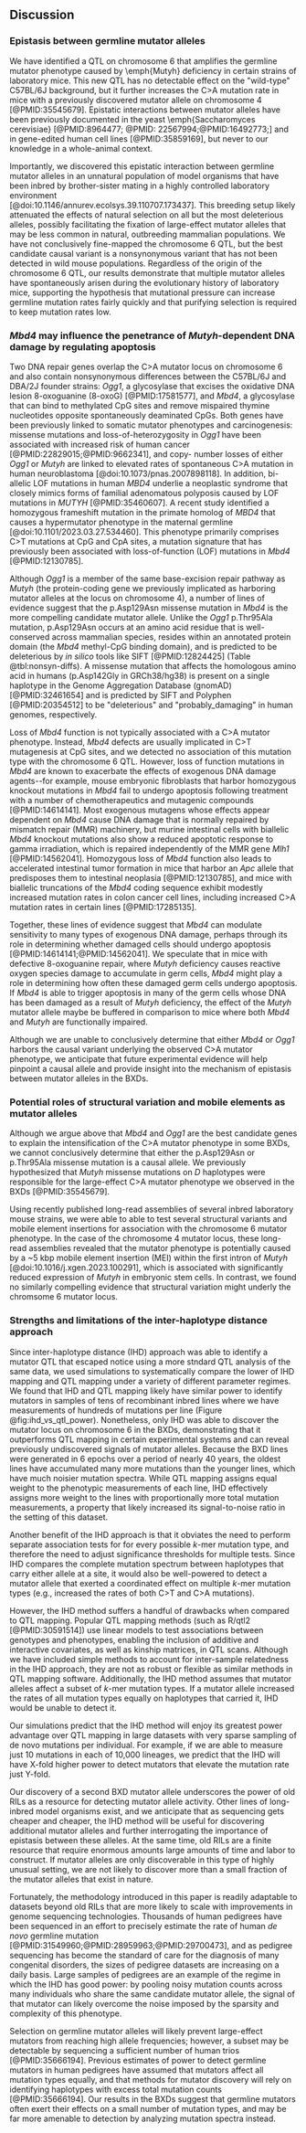 ## Discussion

### Epistasis between germline mutator alleles

We have identified a QTL on chromosome 6 that amplifies the germline mutator phenotype caused by \emph{Mutyh} deficiency in certain strains of laboratory 
mice. This new QTL has no detectable effect on the "wild-type" C57BL/6J background, but it further increases the C>A mutation rate in mice with a 
previously discovered 
mutator allele on chromosome 4 [@PMID:35545679]. Epistatic interactions between mutator alleles have been previously documented in the yeast 
\emph{Saccharomyces cerevisiae} [@PMID:8964477; @PMID: 22567994;@PMID:16492773;] and in gene-edited human cell 
lines [@PMID:35859169], 
but never to our knowledge in a whole-animal context. 

Importantly, we discovered this epistatic interaction between germline mutator alleles in an unnatural population of model organisms that have been 
inbred by brother-sister mating 
in a highly controlled laboratory environment  
[@doi:10.1146/annurev.ecolsys.39.110707.173437]. This breeding setup likely attenuated the effects of natural selection on all but the most deleterious 
alleles, possibly facilitating the fixation of large-effect mutator alleles that may be less common in natural, outbreeding mammalian populations. We have 
not conclusively fine-mapped the chromosome 6 QTL, but the best candidate causal variant is a nonsynonymous variant that has not been detected in wild 
mouse populations. Regardless of the origin of the chromosome 6 QTL, our results demonstrate that multiple mutator alleles have spontaneously arisen 
during the evolutionary history of laboratory 
mice, supporting the hypothesis that mutational pressure can increase germline mutation rates fairly quickly and that purifying selection is required to 
keep mutation rates low. 

### *Mbd4* may influence the penetrance of *Mutyh*-dependent DNA damage by regulating apoptosis

Two DNA repair genes overlap the C>A mutator locus on chromosome 6 and also contain nonsynonymous differences between the C57BL/6J 
and 
DBA/2J founder strains: *Ogg1*, a glycosylase that excises the oxidative DNA lesion 8-oxoguanine (8-oxoG) [@PMID:17581577], and *Mbd4*, a glycosylase that 
can bind to methylated CpG sites and remove mispaired thymine nucleotides opposite spontaneously deaminated CpGs. Both genes have been previously linked 
to somatic mutator phenotypes and carcinogenesis: missense mutations and loss-of-heterozygosity in *Ogg1* have been associated with increased risk of 
human cancer [@PMID:22829015;@PMID:9662341], and copy-
number losses of either *Ogg1* or *Mutyh* are linked to elevated rates of spontaneous C>A mutation in human neuroblastoma [@doi:10.1073/pnas.2007898118]. 
In addition, bi-allelic LOF mutations in human *MBD4* underlie a neoplastic syndrome that closely mimics forms of familial adenomatous polyposis caused by 
LOF mutations in *MUTYH* [@PMID:35460607]. A recent study identified a homozygous frameshift mutation in the primate homolog of *MBD4* that causes a hypermutator phenotype in the maternal germline 
[@doi:10.1101/2023.03.27.534460].
This phenotype primarily comprises C>T mutations at CpG and CpA sites, a mutation signature that has previously been associated with loss-of-function 
(LOF) mutations in *Mbd4* [@PMID:12130785]. 

Although *Ogg1* is a member of the same base-excision repair pathway as *Mutyh* (the protein-coding gene we previously implicated as harboring mutator 
alleles at the locus on chromosome 4), a number of lines of evidence suggest that the p.Asp129Asn missense mutation in *Mbd4* is the more compelling 
candidate mutator allele. 
Unlike the *Ogg1* p.Thr95Ala mutation, p.Asp129Asn occurs at an amino acid residue that is well-conserved across mammalian species, resides within an 
annotated protein domain (the *Mbd4* methyl-CpG binding domain), and is predicted to be deleterious by *in silico* tools like SIFT [@PMID:12824425] (Table 
@tbl:nonsyn-diffs). 
A missense mutation that affects the homologous amino acid in humans (p.Asp142Gly in GRCh38/hg38) is present on a single haplotype in the Genome 
Aggregation Database (gnomAD) [@PMID:32461654] and is predicted by SIFT and Polyphen [@PMID:20354512] to be "deleterious" and "probably_damaging" in human 
genomes, respectively. 

Loss of *Mbd4* function is not typically associated with a C>A mutator phenotype. Instead, *Mbd4* defects are usually implicated in C>T mutagenesis 
at CpG 
sites, and we detected no association of this mutation type with the chromosome 6 QTL. However, loss of function mutations in *Mbd4* are known to 
exacerbate the effects of exogenous DNA damage agents--for example, mouse embryonic fibroblasts that harbor homozygous knockout mutations in *Mbd4* fail 
to undergo apoptosis following treatment with a number of 
chemotherapeutics and mutagenic compounds [@PMID:14614141]. 
Most exogenous mutagens whose effects appear dependent on *Mbd4* cause DNA damage that is normally repaired by mismatch repair (MMR) machinery, but murine intestinal cells with biallelic 
*Mbd4* knockout mutations also show a reduced apoptotic response to gamma irradiation, which is repaired independently of the MMR gene *Mlh1* 
[@PMID:14562041]. 
Homozygous loss of *Mbd4* function also leads to accelerated intestinal tumor formation in mice that harbor an *Apc* allele that predisposes them to 
intestinal neoplasia [@PMID:12130785], and mice with biallelic truncations of the *Mbd4* coding sequence exhibit modestly increased mutation rates in 
colon cancer cell lines, including increased C>A mutation rates in certain lines [@PMID:17285135].

Together, these lines of evidence suggest that *Mbd4* can modulate sensitivity to many types of exogenous DNA damage, perhaps through 
its role in determining whether damaged cells should undergo apoptosis [@PMID:14614141;@PMID:14562041]. We speculate that in mice with defective 
8-oxoguanine repair, where *Mutyh* deficiency causes reactive oxygen species damage to accumulate in germ cells, *Mbd4* might play a role in determining 
how often these damaged germ cells undergo apoptosis. If *Mbd4* is able to trigger apoptosis in many of the germ cells whose DNA has been damaged as a 
result of *Mutyh* deficiency, the effect of the *Mutyh* mutator allele maybe be buffered in comparison to mice where both *Mbd4* and 
*Mutyh* are functionally impaired. 

Although we are unable to conclusively determine that either *Mbd4* or *Ogg1* harbors the causal variant underlying the observed C>A mutator phenotype, we 
anticipate that future experimental evidence will help pinpoint a causal allele and provide insight into the mechanism of epistasis between mutator 
alleles in the BXDs.

### Potential roles of structural variation and mobile elements as mutator alleles

Although we argue above that *Mbd4* and *Ogg1* are the best candidate genes to explain the intensification of the C>A mutator phenotype in some BXDs, we 
cannot conclusively determine that either the p.Asp129Asn or p.Thr95Ala missense mutation is a causal allele. 
We previously hypothesized that *Mutyh* missense mutations on *D* haplotypes were responsible for the large-effect C>A mutator phenotype we observed in 
the BXDs [@PMID:35545679]. 

Using recently published long-read assemblies of several inbred laboratory mouse strains, we were able to able to test several structural variants and 
mobile element insertions for association with the chromosome 6 mutator phenotype. In the case of the chromosome 4 mutator locus, these long-read 
assemblies revealed that the mutator phenotype is potentially caused by a ~5 kbp mobile element insertion (MEI) within the first intron of *Mutyh* 
[@doi:10.1016/j.xgen.2023.100291], which is associated with significantly reduced expression of *Mutyh* in embryonic stem cells. In contrast, we found no similarly compelling evidence that structural variation might underly the chromsome 6 mutator locus. 

### Strengths and limitations of the inter-haplotype distance approach

Since inter-haplotype distance (IHD) approach was able to identify a mutator QTL that escaped notice using a more stndard QTL analysis of the same data, 
we used simulations to systematically compare the lower of IHD mapping and QTL mapping under a variety of different parameter regimes. We found that IHD 
and QTL mapping likely have similar power to identify mutators in samples of tens of recombinant inbred lines where we have measurements of hundreds of 
mutations per line (Figure @fig:ihd_vs_qtl_power).
Nonetheless, only IHD was able to discover the mutator locus on chromosome 6 in the BXDs, demonstrating that it outperforms QTL mapping in certain 
experimental systems and can reveal previously undiscovered signals of mutator alleles. Because the BXD lines were generated in 6 epochs over a period of 
nearly 40 years, the oldest lines have accumulated many more mutations than the younger lines, which have much noisier mutation spectra. While QTL mapping 
assigns equal weight to the phenotypic measurements of each line, IHD effectively assigns more weight to the lines with proportionally more total mutation 
measurements, a property that likely increased its signal-to-noise ratio in the setting of this dataset.

Another benefit of the IHD approach is that it obviates the need to perform separate association tests for for every possible $k$-mer mutation type, and 
therefore the need to adjust significance thresholds for multiple tests.
Since IHD compares the complete mutation spectrum between haplotypes that carry either allele at a site, it would also be well-powered to detect a mutator 
allele that exerted a coordinated effect on multiple $k$-mer mutation types (e.g., increased the rates of both C>T and C>A mutations). 

However, the IHD method suffers a handful of drawbacks when compared to QTL mapping.
Popular QTL mapping methods (such as R/qtl2 [@PMID:30591514]) use linear models to test associations between genotypes and phenotypes, enabling the 
inclusion of additive and interactive covariates, as well as kinship matrices, in QTL scans.
Although we have included simple methods to account for inter-sample relatedness in the IHD approach, they are not as robust or flexible as similar 
methods in QTL mapping software.
Additionally, the IHD method assumes that mutator alleles affect a subset of $k$-mer mutation types.
If a mutator allele increased the rates of all mutation types equally on haplotypes that carried it, IHD would be unable to detect it.

Our simulations predict that the IHD method will enjoy its greatest power advantage over QTL mapping in large datasets with very sparse sampling of de novo mutations per individual. For example, if we are able to measure just 10 mutations in each of 10,000 lineages, we predict that the IHD will have X-fold higher power to detect mutators that elevate the mutation rate just Y-fold. 

Our discovery of a second BXD mutator allele underscores the power of old RILs as a resource for detecting mutator allele activity. Other lines of long-
inbred model organisms exist, and we anticipate that as sequencing gets cheaper and cheaper, the IHD method will be useful for discovering additional 
mutator alleles and further interrogating the importance of epistasis between these alleles. At the same time, old RILs are a finite resource that require 
enormous amounts large amounts of time and labor to construct. If mutator alleles are only discoverable in this type of highly unusual setting, we are not 
likely to discover more than a small fraction of the mutator alleles that exist in nature. 

Fortunately, the methodology introduced in this paper is readily adaptable to datasets beyond old RILs that are more likely to scale with improvements in 
genome sequencing technologies. Thousands of human pedigrees have been sequenced in an effort to precisely estimate the rate of human *de novo* germline 
mutation [@PMID:31549960;@PMID:28959963;@PMID:29700473], and as pedigree sequencing has become the standard of care for the diagnosis of many congenital 
disorders, the sizes of pedigree datasets are increasing on a daily basis. Large samples of pedigrees are an example of the regime in which the IHD has 
good power: by pooling noisy mutation counts across many individuals who share the same candidate mutator allele, the signal of that mutator can likely 
overcome the noise imposed by the sparsity and complexity of this phenotype.

Selection on germline mutator alleles will likely prevent large-effect mutators from reaching high allele frequencies; however, a subset may be detectable 
by sequencing a sufficient number of human trios [@PMID:35666194]. 
Previous estimates of power to detect germline mutators in human pedigrees have assumed that mutators affect all mutation types equally, and that methods 
for mutator discovery will rely on identifying haplotypes with excess total mutation counts [@PMID:35666194]. 
Our results in the BXDs suggest that germline mutators often exert their effects on a small number of mutation types, and may be far more amenable to 
detection by analyzing mutation spectra instead. 


<!-- ### Using germline mutation spectra to identify mutator alleles

Germline mutation spectra are a rich source of information about the demographic history of populations, as well as the activity of both exogenous and endogenous sources of mutation throughout time. For example, by analyzing the 3-mer mutation spectrum in a collection of human genomes, Harris and Pritchard [@PMID:28440220] discovered a "pulse" of TCC>TTC mutation activity in European populations that likely occurred between 15,000 and 2,000 years ago, and perhaps began even earlier [@PMID:34016747]).

Within somatic tissues, mutation spectra can also be used to uncover the mutational processes active in particular populations of cells [@PMID:23945592]. New computational methods have been developed to extract "mutational signatures" from large databases of somatic mutations in cancer [@PMID:36388765]. These signatures, which describe the relative frequency of each 3-mer mutation type, can often be precisely attributed to chemotherapeutic agents, exposures to environmental mutagens, or loss-of-function mutations in genes encoding DNA repair or replication proteins [@PMID:23945592;@PMID:31740835;@PMID:27811275]. 

Although a germline mutator allele should increase the absolute count of mutations on a linked haplotype, our results demonstrate that its effects can be more easily detectable by examining mutation *spectra* instead. For example, *D* alleles at the mutator locus on chromosome 6 augment the C>A mutation rate by a factor of approximately 1.2 (Figure {@fig:distance-results}). Since C>A mutations comprise approximately 10% of all germline mutations to begin with, *D* alleles only increase the overall germline mutation rate by about 2%. Given the depth of information that can be encoded in the mutation spectrum, we expect that mutation spectra can be further exploited to discover genetic modifiers of the mutation rate in other study systems, as well.  -->
